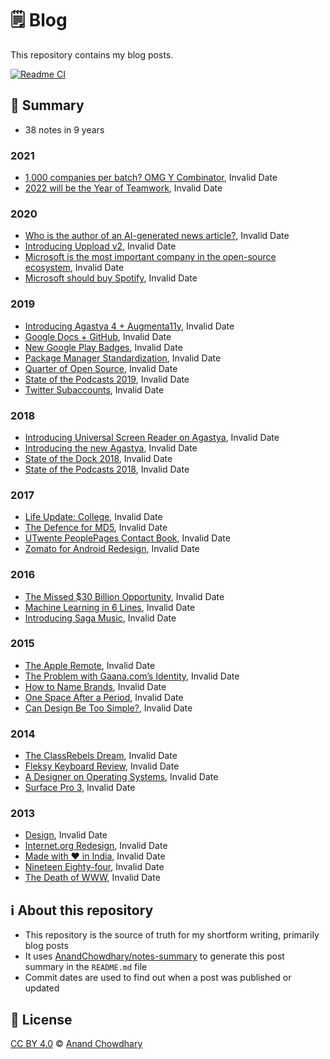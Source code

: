 # 🗒️ Blog

This repository contains my blog posts.

[![Readme CI](https://github.com/AnandChowdhary/blog/workflows/Readme%20CI/badge.svg)](https://github.com/AnandChowdhary/blog/actions?query=workflow%3A%22Readme+CI%22)

<!--notes-->

## 🌯 Summary

- 38 notes in 9 years

### 2021

- [1,000 companies per batch? OMG Y Combinator](./blog/2021/yc-batch-size.md), Invalid Date
- [2022 will be the Year of Teamwork](./blog/2021/year-of-teamwork.md), Invalid Date

### 2020

- [Who is the author of an AI-generated news article?](./blog/2020/automated-journalism-authorship.md), Invalid Date
- [Introducing Uppload v2](./blog/2020/introducing-uppload-v2.md), Invalid Date
- [Microsoft is the most important company in the open-source ecosystem](./blog/2020/microsoft-open-source.md), Invalid Date
- [Microsoft should buy Spotify](./blog/2020/microsoft-spotify.md), Invalid Date

### 2019

- [Introducing Agastya 4 + Augmenta11y](./blog/2019/agastya-4-augmentally.md), Invalid Date
- [Google Docs + GitHub](./blog/2019/google-docs-github.md), Invalid Date
- [New Google Play Badges](./blog/2019/google-play-badges.md), Invalid Date
- [Package Manager Standardization](./blog/2019/package-managers.md), Invalid Date
- [Quarter of Open Source](./blog/2019/quarter-of-open-source.md), Invalid Date
- [State of the Podcasts 2019](./blog/2019/state-of-the-podcasts-2019.md), Invalid Date
- [Twitter Subaccounts](./blog/2019/twitter-subaccounts.md), Invalid Date

### 2018

- [Introducing Universal Screen Reader on Agastya](./blog/2018/agastya-screen-reader.md), Invalid Date
- [Introducing the new Agastya](./blog/2018/new-agastya.md), Invalid Date
- [State of the Dock 2018](./blog/2018/state-of-the-dock-2018.md), Invalid Date
- [State of the Podcasts 2018](./blog/2018/state-of-the-podcasts-2018.md), Invalid Date

### 2017

- [Life Update: College](./blog/2017/college.md), Invalid Date
- [The Defence for MD5](./blog/2017/md5.md), Invalid Date
- [UTwente PeoplePages Contact Book](./blog/2017/utwente-peoplepages.md), Invalid Date
- [Zomato for Android Redesign](./blog/2017/zomato.md), Invalid Date

### 2016

- [The Missed $30 Billion Opportunity](./blog/2016/30-billion-opportunity.md), Invalid Date
- [Machine Learning in 6 Lines](./blog/2016/machine-learning-in-6-lines.md), Invalid Date
- [Introducing Saga Music](./blog/2016/saga-music.md), Invalid Date

### 2015

- [The Apple Remote](./blog/2015/apple-remote.md), Invalid Date
- [The Problem with Gaana.com’s Identity](./blog/2015/gaana-identity.md), Invalid Date
- [How to Name Brands](./blog/2015/naming-brands.md), Invalid Date
- [One Space After a Period](./blog/2015/one-space-after-a-period.md), Invalid Date
- [Can Design Be Too Simple?](./blog/2015/too-simple-design.md), Invalid Date

### 2014

- [The ClassRebels Dream](./blog/2014/classrebels.md), Invalid Date
- [Fleksy Keyboard Review](./blog/2014/fleksy-keyboard.md), Invalid Date
- [A Designer on Operating Systems](./blog/2014/on-operating-systems.md), Invalid Date
- [Surface Pro 3](./blog/2014/surface-pro-3.md), Invalid Date

### 2013

- [Design](./blog/2013/design.md), Invalid Date
- [Internet.org Redesign](./blog/2013/internet-org.md), Invalid Date
- [Made with ♥ in India](./blog/2013/made-with-love-in-india.md), Invalid Date
- [Nineteen Eighty-four](./blog/2013/nineteen-eighty-four.md), Invalid Date
- [The Death of WWW](./blog/2013/the-death-of-www.md), Invalid Date
<!--/notes-->

## ℹ️ About this repository

- This repository is the source of truth for my shortform writing, primarily blog posts
- It uses [AnandChowdhary/notes-summary](https://github.com/AnandChowdhary/notes-summary) to generate this post summary in the `README.md` file
- Commit dates are used to find out when a post was published or updated

## 📄 License

[CC BY 4.0](./LICENSE) © [Anand Chowdhary](https://anandchowdhary.com)
